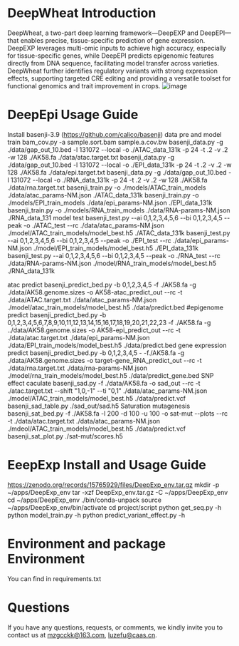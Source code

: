 # DeepWheat Introduction
DeepWheat, a two-part deep learning framework—DeepEXP and DeepEPI—that enables precise, tissue-specific prediction of gene expression. DeepEXP leverages multi-omic inputs to achieve high accuracy, especially for tissue-specific genes, while DeepEPI predicts epigenomic features directly from DNA sequence, facilitating model transfer across varieties.  DeepWheat further identifies regulatory variants with strong expression effects, supporting targeted CRE editing and providing a versatile toolset for functional genomics and trait improvement in crops.
![image](https://github.com/user-attachments/assets/f37ae380-d3a9-40d8-a880-532703c0ceb5)
# DeepEpi Usage Guide
Install basenji-3.9 (https://github.com/calico/basenji)
data pre and model train 
bam_cov.py -a  sample.sort.bam sample.a.cov.bw
basenji_data.py -g ./data/gap_out_10.bed -l 131072 --local -o ./ATAC_data_131k -p 24 -t .2 -v .2 -w 128 ./AK58.fa ./data/atac.target.txt 
basenji_data.py -g ./data/gap_out_10.bed -l 131072 --local -o ./EPI_data_131k -p 24 -t .2 -v .2 -w 128 ./AK58.fa ./data/epi.target.txt 
basenji_data.py -g ./data/gap_out_10.bed -l 131072 --local -o ./RNA_data_131k -p 24 -t .2 -v .2 -w 128 ./AK58.fa ./data/rna.target.txt
basenji_train.py -o ./models/ATAC_train_models ./data/atac_params-NM.json ./ATAC_data_131k
basenji_train.py -o ./models/EPI_train_models  ./data/epi_params-NM.json ./EPI_data_131k
basenji_train.py -o ./models/RNA_train_models ./data/RNA-params-NM.json ./RNA_data_131
model test
basenji_test.py --ai 0,1,2,3,4,5,6 --bi 0,1,2,3,4,5 --peak  -o ./ATAC_test --rc ./data/atac_params-NM.json ./model/ATAC_train_models/model_best.h5 ./ATAC_data_131k
basenji_test.py --ai 0,1,2,3,4,5,6 --bi 0,1,2,3,4,5 --peak  -o ./EPI_test --rc ./data/epi_params-NM.json ./model/EPI_train_models/model_best.h5 ./EPI_data_131k
basenji_test.py --ai 0,1,2,3,4,5,6 --bi 0,1,2,3,4,5 --peak  -o ./RNA_test --rc ./data/RNA-params-NM.json ./model/RNA_train_models/model_best.h5 ./RNA_data_131k
 
atac predict
basenji_predict_bed.py -b 0,1,2,3,4,5  -f ./AK58.fa -g ./data/AK58.genome.sizes -o AK58-atac_predict_out --rc -t ./data/ATAC.target.txt ./data/atac_params-NM.json ./model/atac_train_models/model_best.h5 ./data/predict.bed
#epigenome predict
basenji_predict_bed.py -b 0,1,2,3,4,5,6,7,8,9,10,11,12,13,14,15,16,17,18,19,20,21,22,23  -f ./AK58.fa -g ../data/AK58.genome.sizes -o AK58-epi_predict_out --rc -t  ./data/atac.target.txt ./data/epi_params-NM.json ./data/EPI_train_models/model_best.h5 ./data/predict.bed
gene expression predict
basenji_predict_bed.py -b 0,1,2,3,4,5  - -f./AK58.fa -g ./data/AK58.genome.sizes   -o target-gene_RNA_predict_out --rc -t ./data/rna.target.txt ./data/rna-params-NM.json ./model/rna_train_models/model_best.h5  ./data/predict_gene.bed
SNP effect  caculate 
basenji_sad.py -f ./data/AK58.fa -o sad_out --rc -t ./atac.target.txt --shift "1,0,-1" --ti "0,1" ./data/atac_params-NM.json ./model/ATAC_train_models/model_best.h5 ./data/predict.vcf
basenji_sad_table.py ./sad_out/sad.h5
Saturation mutagenesis 
basenji_sat_bed.py -f ./AK58.fa -l 200 -d 100 -u 100 -o sat-mut --plots --rc -t ./data/atac.target.txt ./data/atac_params-NM.json ./mdeol/ATAC_train_models/model_best.h5 ./data/predict.vcf
basenji_sat_plot.py ./sat-mut/scores.h5
# EeepExp  Install and Usage Guide
https://zenodo.org/records/15765929/files/DeepExp_env.tar.gz
mkdir -p ~/apps/DeepExp_env
tar -xzf DeepExp_env.tar.gz -C ~/apps/DeepExp_env
cd ~/apps/DeepExp_env
./bin/conda-unpack
source ~/apps/DeepExp_env/bin/activate
cd project/script
python get_seq.py -h                 
python model_train.py -h
python predict_variant_effect.py -h


# Environment and package Environment
You can find in requirements.txt
# Questions
If you have any questions, requests, or comments, we kindly invite you to contact us at mzgcckk@163.com, luzefu@caas.cn.

